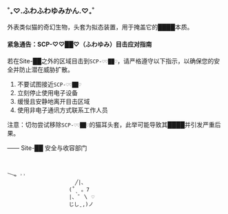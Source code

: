 ### ˚₊♡.ふわふわゆみかん.♡₊˚

外表类似猫的奇幻生物，头套为拟态装置，用于掩盖它的████本质。

#### 紧急通告：SCP-♡♡██♡（ふわゆみ）目击应对指南

若在Site-██之外的区域目击到`SCP-♡♡██♡`，请严格遵守以下指示，以确保您的安全并防止潜在威胁扩散。

1. 不要试图接近`SCP-♡♡██♡`
2. 立刻停止使用电子设备
3. 缓慢且安静地离开目击区域
4. 使用非电子通讯方式联系工作人员

注意：切勿尝试移除`SCP-♡♡██♡`的猫耳头套，此举可能导致其████并引发严重后果。

—— Site-██ 安全与收容部门

<br/>

```
𐃆 ˒˒ ͏                               
͏                      ╱|、
                    (˚ˎ 。7 
                    |、˜ 〵 ♡
                    じしˍ,)ノ
```
